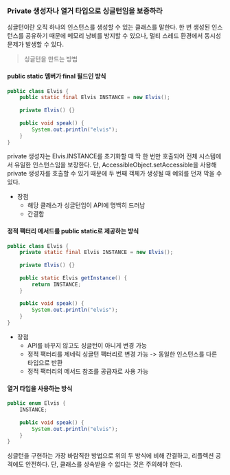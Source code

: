 ### Private 생성자나 열거 타입으로 싱글턴임을 보증하라

싱글턴이란 오직 하나의 인스턴스를 생성할 수 있는 클래스를 말한다. 한 번 생성된 인스턴스를 공유하기 때문에 메모리 낭비를 방지할 수 있으나, 멀티 스레드 환경에서 동시성 문제가 발생할 수 있다.

> 싱글턴을 만드는 방법

#### public static 멤버가 final 필드인 방식
```java
public class Elvis {
	public static final Elvis INSTANCE = new Elvis();
    
    private Elvis() {}
    
    public void speak() {
    	System.out.println("elvis");
    }
}
```
private 생성자는 Elvis.INSTANCE를 초기화할 때 딱 한 번만 호출되어 전체 시스템에서 유일한 인스턴스임을 보장한다. 단, AccessibleObject.setAccessible을 사용해 private 생성자를 호출할 수 있기 때문에 두 번째 객체가 생성될 때 예외를 던져 막을 수 있다.

- 장점
  - 해당 클래스가 싱글턴임이 API에 명백히 드러남
  - 간결함

#### 정적 팩터리 메서드를 public static로 제공하는 방식
```java
public class Elvis {
	private static final Elvis INSTANCE = new Elvis();
    
    private Elvis() {}
    
    public static Elvis getInstance() {
    	return INSTANCE;
    }
    
    public void speak() {
    	System.out.println("elvis");
    }
}
```
- 장점
  - API를 바꾸지 않고도 싱글턴이 아니게 변경 가능
  - 정적 팩터리를 제네릭 싱글턴 팩터리로 변경 가능
  	-> 동일한 인스턴스를 다른 타입으로 반환
  - 정적 팩터리의 메서드 참조를 공급자로 사용 가능
  
#### 열거 타입을 사용하는 방식
```java
public enum Elvis {
	INSTANCE;
    
    public void speak() {
    	System.out.println("elvis");
    }
}
```
싱글턴을 구현하는 가장 바람직한 방법으로 위의 두 방식에 비해 간결하고, 리플렉션 공격에도 안전하다.
단, 클래스를 상속받을 수 없다는 것은 주의해야 한다.